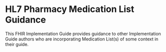 # HL7 Pharmacy Medication List Guidance

This FHIR Implementation Guide provides guidance to other Implementation Guide authors who are incorporating Medication List(s) of some context in their guide.



